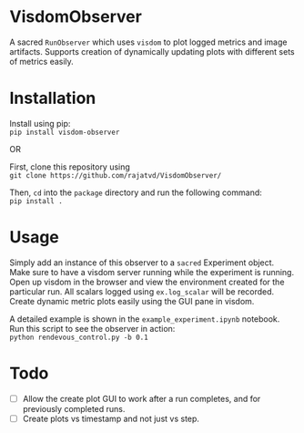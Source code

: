 # VisdomObserver
A sacred `RunObserver` which uses `visdom` to plot logged metrics and image artifacts. Supports creation
of dynamically updating plots with different sets of metrics easily.


# Installation
Install using pip:  
`pip install visdom-observer`

OR

First, clone this repository using  
`git clone https://github.com/rajatvd/VisdomObserver/`

Then, `cd` into the `package` directory and run the following command:  
`pip install .`

# Usage
Simply add an instance of this observer to a `sacred` Experiment object. Make sure to have a visdom server running while the experiment is running. Open up visdom in the browser and view the environment created for the particular run. All scalars logged using `ex.log_scalar` will be recorded. Create dynamic metric plots easily using the GUI pane in visdom.

A detailed example is shown in the `example_experiment.ipynb` notebook. Run this script to see the observer in action:  
`python rendevous_control.py -b 0.1`

# Todo

- [ ] Allow the create plot GUI to work after a run completes, and for previously completed runs.
- [ ] Create plots vs timestamp and not just vs step.
